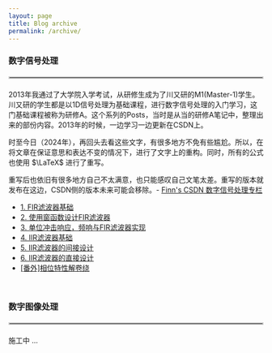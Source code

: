 ```yaml
---
layout: page
title: Blog archive
permalink: /archive/
---
```


### 数字信号处理
<hr style="border: 2px solid #ccc; margin: 20px 0;">

2013年我通过了大学院入学考试，从研修生成为了川又研的M1(Master-1)学生。川又研的学生都是以1D信号处理为基础课程，进行数字信号处理的入门学习，这门基础课程被称为研修A。这个系列的Posts，当时是从当的研修A笔记中，整理出来的部份内容。2013年的时候，一边学习一边更新在CSDN上。

时至今日（2024年），再回头去看这些文字，有很多地方不免有些尴尬。所以，在将文章在保证意思和表达不变的情况下，进行了文字上的重构。同时，所有的公式也使用 $\LaTeX$ 进行了重写。

重写后也依旧有很多地方自己不太满意，也只能感叹自己文笔太差。重写的版本就发布在这边，CSDN侧的版本未来可能会移除。- [Finn's CSDN 数字信号处理专栏]

[Finn's CSDN 数字信号处理专栏]: https://blog.csdn.net/zhoufan900428/category_1428367.html?spm=1001.2014.3001.5482

<ul>
    <li><a href="{% link _posts/2013-05-23-FIR-Filter.md %}">1. FIR滤波器基础</a></li>
    <li><a href="{% link _posts/2013-05-24-FIR-Filter-Design-1.md %}">2. 使用窗函数设计FIR滤波器</a></li>
    <li><a href="{% link _posts/2013-05-29-FIR-Filter-Design-2.md %}">3. 单位冲击响应，频响与FIR滤波器实现</a></li>
    <li><a href="{% link _posts/2013-06-05-IIR-Filter.md %}">4. IIR滤波器基础</a></li>
    <li><a href="{% link _posts/2013-06-10-IIR-Filter-Design-1.md %}">5. IIR滤波器的间接设计</a></li>
    <li><a href="{% link _posts/2013-06-11-IIR-Filter-Design-2.md %}">6. IIR滤波器的直接设计</a></li>
    <li><a href="{% link _posts/2013-06-02-FIR-Filter-Phase-Unwrapping.md %}">[番外]相位特性解卷绕</a></li>
</ul>


&nbsp;
### 数字图像处理
<hr style="border: 2px solid #ccc; margin: 20px 0;">

施工中 ... 